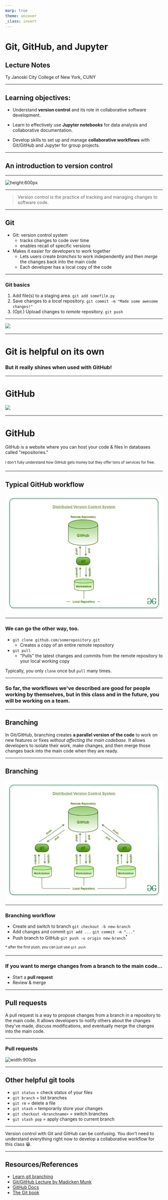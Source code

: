```yaml
---
marp: true
theme: uncover
_class: invert
---
```


# Git, GitHub, and Jupyter
## Lecture Notes

Ty Janoski
City College of New York, CUNY 

---

## Learning objectives:

- Understand **version control** and its role in collaborative software development.

- Learn to effectively use **Jupyter notebooks** for data analysis and collaborative documentation.

- Develop skills to set up and manage **collaborative workflows** with Git/GitHub and Jupyter for group projects.

---

## An introduction to version control

---

![height:600px](http://www.phdcomics.com/comics/archive/phd101212s.gif)

---

> Version control is the practice of tracking and managing changes to software code.

---

## Git
- Git: version control system
    - tracks changes to code over time
    - enables recall of specific versions
- Makes it easier for developers to work together
    - Lets users create *branches* to work independently and then *merge* the changes back into the main code
    - Each developer has a local copy of the code

---

### Git basics

1) Add file(s) to a staging area.
`git add somefile.py`
2) Save changes to a *local* repository.
`git commit -m "Made some awesome changes!"`
3) (Opt.) Upload changes to *remote* repository.
`git push`

---

![](https://res.cloudinary.com/practicaldev/image/fetch/s--M_fHUEqA--/c_limit%2Cf_auto%2Cfl_progressive%2Cq_auto%2Cw_880/https://thepracticaldev.s3.amazonaws.com/i/128hsgntnsu9bww0y8sz.png)

---

# Git is helpful on its own

### But it really shines when used with GitHub!

---

# GitHub

![](https://play-lh.googleusercontent.com/PCpXdqvUWfCW1mXhH1Y_98yBpgsWxuTSTofy3NGMo9yBTATDyzVkqU580bfSln50bFU)

---

# GitHub

GitHub is a website where you can host your code & files in databases called "repositories."
<br></br>
<sup>I don't fully understand how GitHub gets money but they offer tons of services for free.</sup>

---
## Typical GitHub workflow
![](Distributed-Version-Control-System-edited.jpg)

---

### We can go the other way, too.

- `git clone github.com/somerepository.git`
    - Creates a copy of an entire remote repository
- `git pull`
    - "Pulls" the latest changes and commits from the remote repository to your local working copy

Typically, you only `clone` once but `pull` many times.

---

### So far, the workflows we've described are good for people working by themselves, but in this class and in the future, you will be working on a team.

---

## Branching

In Git/GitHub, branching creates **a parallel version of the code** to work on new features or fixes *without affecting the main codebase*. It allows developers to isolate their work, make changes, and then merge those changes back into the main code when they are ready.

---



## Branching
![](Distributed-Version-Control-System.jpg)

---

### Branching workflow

- Create and switch to branch
`git checkout -b new-branch`
- Add changes and commit
`git add ...`
`git commit -m "..."`
- Push branch to GitHub
`git push -u origin new-branch`<sup>*</sup>

<sup>* after the first push, you can just use `git push`</sup>

---

### If you want to merge changes from a branch to the main code...
- Start a **pull request**
- Review & merge

---

## Pull requests

A pull request is a way to propose changes from a branch in a repository to the main code. It allows developers to notify others about the changes they've made, discuss modifications, and eventually merge the changes into the main code.

---

### Pull requests

![width:900px](https://www.atlassian.com/blog/wp-content/uploads/bitbucket411-blog-1200x-branches2.png)

---

## Other helpful git tools
- `git status` = check status of your files
- `git branch` = list branches
- `git rm` = delete a file
- `git stash` = temporarily store your changes
- `git checkout <branchname>` = switch branches
- `git stash pop` = apply changes to current branch

---

Version control with Git and GitHub can be confusing. You don't need to understand everything right now to develop a collaborative workflow for this class 😁.

---

## Resources/References

- [Learn git branching](https://learngitbranching.js.org/?locale=en_US)
- [Git/GitHub Lecture by Madicken Munk](https://munkm.github.io/2024-winterschool/git-collaboration.slides.html#/)
- [GitHub Docs](https://docs.github.com/en)
- [The Git book](https://git-scm.com/book/en/v2)